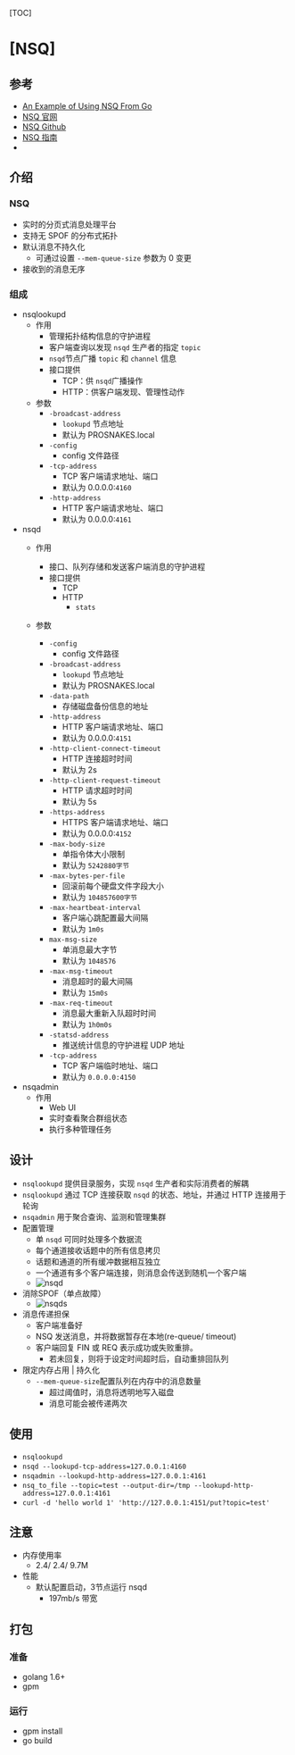 
[TOC]

# [NSQ]
## 参考
- [An Example of Using NSQ From Go](http://tleyden.github.io/blog/2014/11/12/an-example-of-using-nsq-from-go/)
- [NSQ 官网](http://nsq.io/)
- [NSQ Github](https://github.com/nsqio/nsq)
- [NSQ 指南](http://wiki.jikexueyuan.com/project/nsq-guide/intro.html)
- []()

## 介绍
### NSQ
- 实时的分页式消息处理平台
- 支持无 SPOF 的分布式拓扑
- 默认消息不持久化
	- 可通过设置 `--mem-queue-size` 参数为 0 变更
- 接收到的消息无序

### 组成
- nsqlookupd
	- 作用
		- 管理拓扑结构信息的守护进程
		- 客户端查询以发现 `nsqd` 生产者的指定 `topic`
		- `nsqd`节点广播 `topic` 和 `channel` 信息
		- 接口提供
			- TCP：供 `nsqd`广播操作
			- HTTP：供客户端发现、管理性动作
	- 参数
		- `-broadcast-address`
			- `lookupd` 节点地址
			- 默认为 PROSNAKES.local
		- `-config`
			- config 文件路径
		- `-tcp-address`
			- TCP 客户端请求地址、端口
			- 默认为 0.0.0.0:`4160`
		- `-http-address`
			- HTTP 客户端请求地址、端口
			- 默认为 0.0.0.0:`4161`
- nsqd
	- 作用
		- 接口、队列存储和发送客户端消息的守护进程
		- 接口提供
			- TCP
			- HTTP
				- `stats`


	- 参数
		- `-config`
			- config 文件路径
		- `-broadcast-address`
			- `lookupd` 节点地址
			- 默认为 PROSNAKES.local
		- `-data-path`
			- 存储磁盘备份信息的地址
		- `-http-address`
			- HTTP 客户端请求地址、端口
			- 默认为 0.0.0.0:`4151`
		- `-http-client-connect-timeout`
			- HTTP 连接超时时间
			- 默认为 2s
		- `-http-client-request-timeout`
			- HTTP 请求超时时间
			- 默认为 5s
		- `-https-address`
			- HTTPS 客户端请求地址、端口
			- 默认为 0.0.0.0:`4152`
		- `-max-body-size`
			- 单指令体大小限制
			- 默认为 `5242880字节`
		- `-max-bytes-per-file`
			- 回滚前每个硬盘文件字段大小
			- 默认为 `104857600字节`
		- `-max-heartbeat-interval`
			- 客户端心跳配置最大间隔
			- 默认为 `1m0s`
		- `max-msg-size`
			- 单消息最大字节
			- 默认为 `1048576`
		- `-max-msg-timeout`
			- 消息超时的最大间隔
			- 默认为 `15m0s`
		- `-max-req-timeout`
			- 消息最大重新入队超时时间
			- 默认为 `1h0m0s`
		- `-statsd-address`
			- 推送统计信息的守护进程 UDP 地址
		- `-tcp-address`
			- TCP 客户端临时地址、端口
			- 默认为 `0.0.0.0:4150`
- nsqadmin
	- 作用
		- Web UI
		- 实时查看聚合群组状态
		- 执行多种管理任务

## 设计
- `nsqlookupd` 提供目录服务，实现 `nsqd` 生产者和实际消费者的解耦
- `nsqlookupd` 通过 TCP 连接获取 `nsqd` 的状态、地址，并通过 HTTP 连接用于轮询
- `nsqadmin` 用于聚合查询、监测和管理集群
- 配置管理
	- 单 `nsqd` 可同时处理多个数据流
	- 每个通道接收话题中的所有信息拷贝
	- 话题和通道的所有缓冲数据相互独立
	- 一个通道有多个客户端连接，则消息会传送到随机一个客户端
	- ![nsqd](http://wiki.jikexueyuan.com/project/nsq-guide/images/design1.gif)
- 消除SPOF（单点故障）
	- ![nsqds](http://wiki.jikexueyuan.com/project/nsq-guide/images/design3.png)
- 消息传递担保
	- 客户端准备好
	- NSQ 发送消息，并将数据暂存在本地(re-queue/ timeout)
	- 客户端回复 FIN 或 REQ 表示成功或失败重排。
		- 若未回复，则将于设定时间超时后，自动重排回队列
- 限定内存占用 | 持久化
	- `--mem-queue-size`配置队列在内存中的消息数量
		- 超过阈值时，消息将透明地写入磁盘
		- 消息可能会被传递两次

## 使用
- `nsqlookupd`
- `nsqd --lookupd-tcp-address=127.0.0.1:4160`
- `nsqadmin --lookupd-http-address=127.0.0.1:4161`
- `nsq_to_file --topic=test --output-dir=/tmp --lookupd-http-address=127.0.0.1:4161`
- `curl -d 'hello world 1' 'http://127.0.0.1:4151/put?topic=test'`

## 注意
- 内存使用率
	- 2.4/ 2.4/ 9.7M
- 性能
	- 默认配置启动，3节点运行 nsqd
		- 197mb/s 带宽


## 打包
### 准备
- golang 1.6+
- gpm

### 运行
- gpm install
- go build